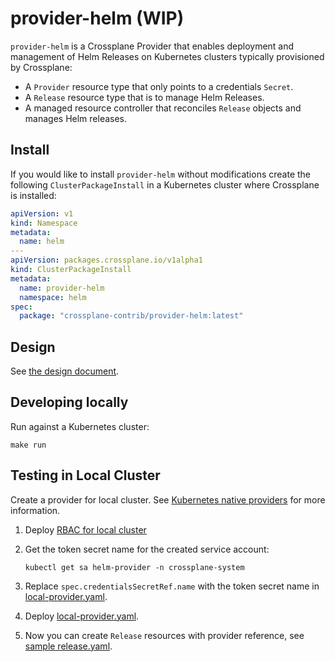 # provider-helm (WIP)

`provider-helm` is a Crossplane Provider that enables deployment and management
of Helm Releases on Kubernetes clusters typically provisioned by Crossplane:

- A `Provider` resource type that only points to a credentials `Secret`.
- A `Release` resource type that is to manage Helm Releases.
- A managed resource controller that reconciles `Release` objects and manages Helm releases.

## Install

If you would like to install `provider-helm` without modifications create
the following `ClusterPackageInstall` in a Kubernetes cluster where Crossplane is
installed:

```yaml
apiVersion: v1
kind: Namespace
metadata:
  name: helm
---
apiVersion: packages.crossplane.io/v1alpha1
kind: ClusterPackageInstall
metadata:
  name: provider-helm
  namespace: helm
spec:
  package: "crossplane-contrib/provider-helm:latest"
```

## Design 

See [the design document](https://github.com/crossplane/crossplane/blob/master/design/one-pager-helm-provider.md).

## Developing locally

Run against a Kubernetes cluster:
```
make run
```

## Testing in Local Cluster

Create a provider for local cluster. See [Kubernetes native providers](https://github.com/crossplane/crossplane/blob/master/design/one-pager-k8s-native-providers.md#proposal-kubernetes-provider-kind)
for more information.

1. Deploy [RBAC for local cluster](examples/provider/local-service-account.yaml)
2. Get the token secret name for the created service account:
   
    ```
    kubectl get sa helm-provider -n crossplane-system
    ```
3. Replace `spec.credentialsSecretRef.name` with the token secret name in [local-provider.yaml](examples/provider/local-provider.yaml).
4. Deploy [local-provider.yaml](examples/provider/local-provider.yaml).
5. Now you can create `Release` resources with provider reference, see [sample release.yaml](examples/sample/release.yaml).
